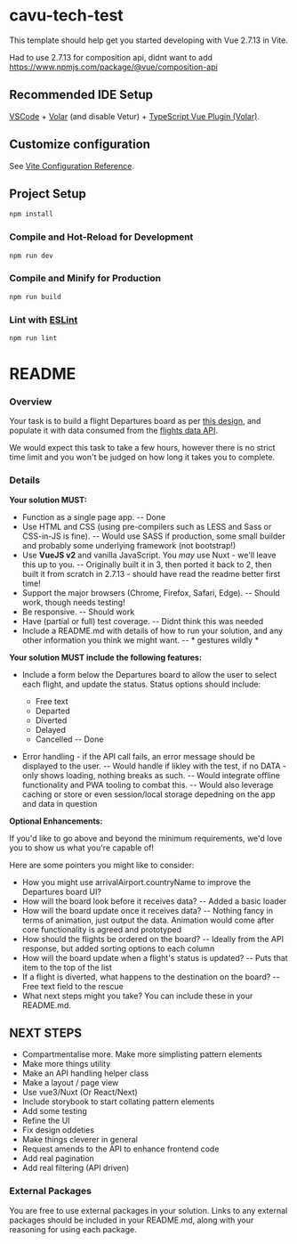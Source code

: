 # cavu-tech-test

This template should help get you started developing with Vue 2.7.13 in Vite.

Had to use 2.7.13 for composition api, didnt want to add https://www.npmjs.com/package/@vue/composition-api

## Recommended IDE Setup

[VSCode](https://code.visualstudio.com/) + [Volar](https://marketplace.visualstudio.com/items?itemName=Vue.volar) (and disable Vetur) + [TypeScript Vue Plugin (Volar)](https://marketplace.visualstudio.com/items?itemName=Vue.vscode-typescript-vue-plugin).

## Customize configuration

See [Vite Configuration Reference](https://vitejs.dev/config/).

## Project Setup

```sh
npm install
```

### Compile and Hot-Reload for Development

```sh
npm run dev
```

### Compile and Minify for Production

```sh
npm run build
```

### Lint with [ESLint](https://eslint.org/)

```sh
npm run lint
```

# README #

### Overview ###

Your task is to build a flight Departures board as per [this design](https://www.figma.com/file/Kr6pYxQbIdbfD5wG3Mo6QP/Tech-Test-FID?node-id=2%3A2), and populate it with data consumed from the [flights data API](https://6315ae3e5b85ba9b11e4cb85.mockapi.io/departures/Flightdata).

We would expect this task to take a few hours, however there is no strict time limit and you won't be judged on how long it takes you to complete.

### Details ###

**Your solution MUST:**

* Function as a single page app.
-- Done
* Use HTML and CSS (using pre-compilers such as LESS and Sass or CSS-in-JS is fine).
-- Would use SASS if production, some small builder and probably some underlying framework (not bootstrap!)
* Use **VueJS v2** and vanilla JavaScript. You *may* use Nuxt - we'll leave this up to you.
-- Originally built it in 3, then ported it back to 2, then built it from scratch in 2.7.13 - should have read the readme better first time!
* Support the major browsers (Chrome, Firefox, Safari, Edge).
-- Should work, though needs testing!
* Be responsive.
-- Should work
* Have (partial or full) test coverage.
-- Didnt think this was needed
* Include a README.md with details of how to run your solution, and any other information you think we might want.
-- * gestures wildly *

**Your solution MUST include the following features:**

* Include a form below the Departures board to allow the user to select each flight,
and update the status. Status options should include:
  * Free text
  * Departed
  * Diverted
  * Delayed
  * Cancelled
-- Done

* Error handling - if the API call fails, an error message should be displayed to the user.
-- Would handle if likley with the test, if no DATA - only shows loading, nothing breaks as such.
-- Would integrate offline functionality and PWA tooling to combat this. 
-- Would also leverage caching or store or even session/local storage depedning on the app and data in question

**Optional Enhancements:**

If you'd like to go above and beyond the minimum requirements, we'd love you to show us what you're capable of!

Here are some pointers you might like to consider:

* How you might use arrivalAirport.countryName to improve the Departures board UI?
* How will the board look before it receives data?
-- Added a basic loader
* How will the board update once it receives data?
-- Nothing fancy in terms of animation, just output the data. Animation would come after core functionality is agreed and prototyped
* How should the flights be ordered on the board?
-- Ideally from the API response, but added sorting options to each column
* How will the board update when a flight's status is updated?
-- Puts that item to the top of the list
* If a flight is diverted, what happens to the destination on the board?
-- Free text field to the rescue
* What next steps might you take? You can include these in your README.md.

## NEXT STEPS
* Compartmentalise more. Make more simplisting pattern elements
* Make more things utility
* Make an API handling helper class
* Make a layout / page view
* Use vue3/Nuxt (Or React/Next)
* Include storybook to start collating pattern elements
* Add some testing
* Refine the UI
* Fix design oddeties
* Make things cleverer in general
* Request amends to the API to enhance frontend code
* Add real pagination
* Add real filtering (API driven)


### External Packages ###

You are free to use external packages in your solution. Links to any external packages should be included in your README.md, along with 
your reasoning for using each package.